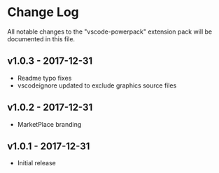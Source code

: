 # Change Log
All notable changes to the "vscode-powerpack" extension pack will be documented in this file.

## v1.0.3 - 2017-12-31
- Readme typo fixes
- vscodeignore updated to exclude graphics source files

## v1.0.2 - 2017-12-31
- MarketPlace branding

## v1.0.1 - 2017-12-31
- Initial release